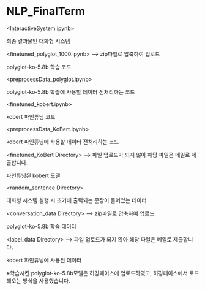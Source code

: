 # NLP_FinalTerm
<InteractiveSystem.ipynb>

최종 결과물인 대화형 시스템


<finetuned_polyglot_1000.ipynb> --> zip파일로 압축하여 업로드

polyglot-ko-5.8b 학습 코드


<preprocessData_polyglot.ipynb>

polyglot-ko-5.8b 학습에 사용할 데이터 전처리하는 코드


<finetuned_kobert.ipynb>

kobert 파인튜닝 코드


<preprocessData_KoBert.ipynb>

kobert 파인튜닝에 사용할 데이터 전처리하는 코드


<finetuned_KoBert Directory> --> 파일 업로드가 되지 않아 해당 파일은 메일로 제출합니다.

파인튜닝된 kobert 모델


<random_sentence Directory>
  
대화형 시스템 실행 시 초기에 출력되는 문장이 들어있는 데이터


<conversation_data Directory> --> zip파일로 압축하여 업로드

polyglot-ko-5.8b 학습 데이터


<label_data Directory> --> 파일 업로드가 되지 않아 해당 파일은 메일로 제출합니다.

kobert 파인튜닝에 사용된 데이터



※학습시킨 polyglot-ko-5.8b모델은 허깅페이스에 업로드하였고, 허깅페이스에서 로드해오는 방식을 사용했습니다.
